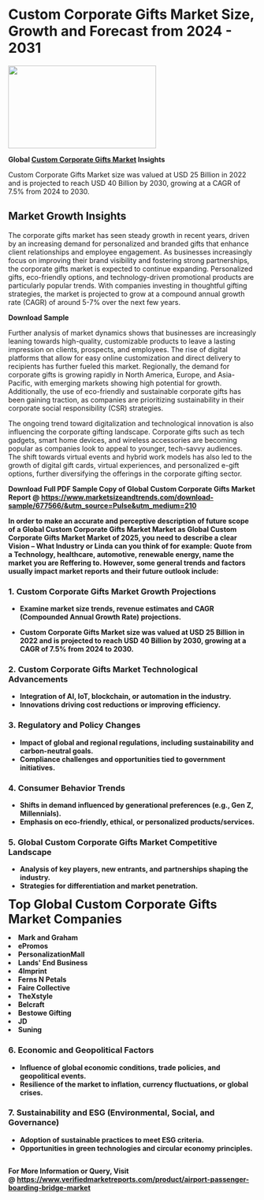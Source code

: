<H1>Custom Corporate Gifts Market Size, Growth and Forecast from 2024 - 2031</H1><img class="aligncenter size-medium wp-image-584254" src="https://thirdeyenews.in/wp-content/uploads/2024/09/Global-Market-Research-300x168.jpeg" alt="" width="300" height="168" /><p><strong>Global&nbsp;<a href="https://www.marketsizeandtrends.com/download-sample/677566/&amp;utm_source=Pulse&amp;utm_medium=210">Custom Corporate Gifts Market</a> Insights</strong></p><p>Custom Corporate Gifts Market size was valued at USD 25 Billion in 2022 and is projected to reach USD 40 Billion by 2030, growing at a CAGR of 7.5% from 2024 to 2030.</p><p><h2>Market Growth Insights</h2> <p>The corporate gifts market has seen steady growth in recent years, driven by an increasing demand for personalized and branded gifts that enhance client relationships and employee engagement. As businesses increasingly focus on improving their brand visibility and fostering strong partnerships, the corporate gifts market is expected to continue expanding. Personalized gifts, eco-friendly options, and technology-driven promotional products are particularly popular trends. With companies investing in thoughtful gifting strategies, the market is projected to grow at a compound annual growth rate (CAGR) of around 5-7% over the next few years.</p> <p><strong>Download Sample</strong></p> <p>Further analysis of market dynamics shows that businesses are increasingly leaning towards high-quality, customizable products to leave a lasting impression on clients, prospects, and employees. The rise of digital platforms that allow for easy online customization and direct delivery to recipients has further fueled this market. Regionally, the demand for corporate gifts is growing rapidly in North America, Europe, and Asia-Pacific, with emerging markets showing high potential for growth. Additionally, the use of eco-friendly and sustainable corporate gifts has been gaining traction, as companies are prioritizing sustainability in their corporate social responsibility (CSR) strategies.</p> <p>The ongoing trend toward digitalization and technological innovation is also influencing the corporate gifting landscape. Corporate gifts such as tech gadgets, smart home devices, and wireless accessories are becoming popular as companies look to appeal to younger, tech-savvy audiences. The shift towards virtual events and hybrid work models has also led to the growth of digital gift cards, virtual experiences, and personalized e-gift options, further diversifying the offerings in the corporate gifting sector.</p> <p><strong></p><p><span class=""><strong>Download Full PDF Sample Copy of Global Custom Corporate Gifts Market Report</strong> @ <a href="https://www.marketsizeandtrends.com/download-sample/677566/&amp;utm_source=Pulse&amp;utm_medium=210" target="_blank">https://www.marketsizeandtrends.com/download-sample/677566/&amp;utm_source=Pulse&amp;utm_medium=210</a></span></p><p>In order to make an accurate and perceptive description of future scope of a Global&nbsp;Custom Corporate Gifts Market Market as Global&nbsp;Custom Corporate Gifts Market Market of 2025, you need to describe a clear Vision &ndash; What Industry or Linda can you think of for example: Quote from a Technology, healthcare, automotive, renewable energy, name the market you are Reffering to. However, some general trends and factors usually impact market reports and their future outlook include:</p><h3>1.&nbsp;<strong>Custom Corporate Gifts Market Growth Projections</strong></h3><ul><li>Examine market size trends, revenue estimates and CAGR (Compounded Annual Growth Rate) projections.</li><li><p>Custom Corporate Gifts Market size was valued at USD 25 Billion in 2022 and is projected to reach USD 40 Billion by 2030, growing at a CAGR of 7.5% from 2024 to 2030.</p></li></ul><h3>2.&nbsp;<strong>Custom Corporate Gifts Market Technological Advancements</strong></h3><ul><li>Integration of AI, IoT, blockchain, or automation in the industry.</li><li>Innovations driving cost reductions or improving efficiency.</li></ul><h3>3.&nbsp;<strong>Regulatory and Policy Changes</strong></h3><ul><li>Impact of global and regional regulations, including sustainability and carbon-neutral goals.</li><li>Compliance challenges and opportunities tied to government initiatives.</li></ul><h3>4.&nbsp;<strong>Consumer Behavior Trends</strong></h3><ul><li>Shifts in demand influenced by generational preferences (e.g., Gen Z, Millennials).</li><li>Emphasis on eco-friendly, ethical, or personalized products/services.</li></ul><h3>5.&nbsp;<strong>Global Custom Corporate Gifts Market Competitive Landscape</strong></h3><ul><li>Analysis of key players, new entrants, and partnerships shaping the industry.</li><li>Strategies for differentiation and market penetration.</li></ul><p data-pm-slice="1 1 []"><span style="color: inherit; font-family: inherit; font-size: 25px;">Top Global Custom Corporate Gifts Market Companies</span></p><div class="" data-test-id=""><p><li>Mark and Graham</li><li> ePromos</li><li> PersonalizationMall</li><li> Lands' End Business</li><li> 4Imprint</li><li> Ferns N Petals</li><li> Faire Collective</li><li> TheXstyle</li><li> Belcraft</li><li> Bestowe Gifting</li><li> JD</li><li> Suning</li></p></div><h3>6.&nbsp;<strong>Economic and Geopolitical Factors</strong></h3><ul><li>Influence of global economic conditions, trade policies, and geopolitical events.</li><li>Resilience of the market to inflation, currency fluctuations, or global crises.</li></ul><h3>7.&nbsp;<strong>Sustainability and ESG (Environmental, Social, and Governance)</strong></h3><ul><li>Adoption of sustainable practices to meet ESG criteria.</li><li>Opportunities in green technologies and circular economy principles.</li></ul><h2><strong style="font-size: 14px;">For More Information or Query, Visit @&nbsp;</strong><a style="background-color: #ffffff; font-size: 14px;" href="https://www.marketsizeandtrends.com/report/custom-corporate-gifts-market/" target="_blank">https://www.verifiedmarketreports.com/product/airport-passenger-boarding-bridge-market</a></h2>
